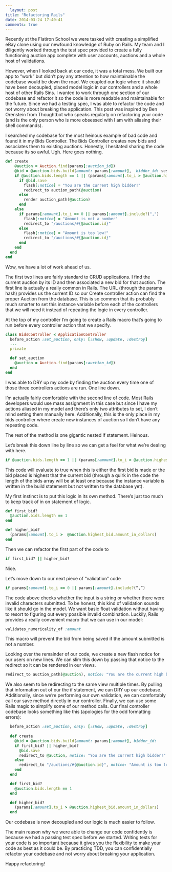 ```yaml
---
  layout: post
title: "Refactoring Rails"
date: 2014-03-24 17:40:41
comments: true
---
```


Recently at the Flatiron School we were tasked with creating a simplified eBay clone using our newfound knowledge of Ruby on Rails. My team and I diligently worked through the test spec provided to create a fully functioning auction app complete with user accounts, auctions and a whole host of validations.

However, when I looked back at our code, it was a total mess. We built our app to “work” but didn’t pay any attention to how maintainable the codebase would be down the road. We coupled our logic where it should have been decoupled, placed model logic in our controllers and a whole host of other Rails Sins. I wanted to work through one section of our codebase and refactor it so the code is more readable and maintainable for the future. Since we had a testing spec, I was able to refactor the code and not worry about breaking the application. This post was inspired by Ben Orenstein from Thoughtbot who speaks regularly on refactoring your code (and is the only person who is more obsessed with I am with aliasing their shell commands).

I searched my codebase for the most heinous example of bad code and found it in my Bids Controller. The Bids Controller creates new bids and associates them to existing auctions. Honestly, I hesitated sharing the code because its so awful. Ugh. Here goes nothing.

```ruby
def create
    @auction = Auction.find(params[:auction_id])
    @bid = @auction.bids.build(amount: params[:amount],  bidder_id: session[:user_id])
    if @auction.bids.length == 1 || (params[:amount].to_i > @auction.highest_bid.amount_in_dollars)
      if @bid.save
        flash[:notice] = "You are the current high bidder!"
        redirect_to auction_path(@auction)
      else
        render auction_path(@auction)
      end
    else
      if params[:amount].to_i == 0 || params[:amount].include?(",")
        flash[:notice] = "Amount is not a number"
        redirect_to "/auctions/#{@auction.id}"
      else
        flash[:notice] = "Amount is too low!"
        redirect_to "/auctions/#{@auction.id}"
      end
    end
  end
end
```
Wow, we have a lot of work ahead of us.

The first two lines are fairly standard to CRUD applications. I find the current auction by its ID and then associated a new bid for that auction. The first line is actually a really common in Rails. The URL (through the params hash) provides us the current ID so our Create controller action can find the proper Auction from the database. This is so common that its probably much smarter to set this instance variable before each of the controllers that we will need it instead of repeating the logic in every controller.

At the top of my controller I’m going to create a Rails macro that’s going to run before every controller action that we specify.

```ruby
class BidsController < ApplicationController
  before_action :set_auction, only: [:show, :update, :destroy]
  ...
  private

  def set_auction
    @auction = Auction.find(params[:auction_id])
  end
end
```
I was able to DRY up my code by finding the auction every time one of those three controllers actions are run. One line down.

I’m actually fairly comfortable with the second line of code. Most Rails developers would use mass assignment in this case but since I have my actions aliased in my model and there’s only two attributes to set, I don’t mind setting them manually here. Additionally, this is the only place in my bids controller where create new instances of auction so I don’t have any repeating code.

The rest of the method is one gigantic nested if statement. Heinous.

Let’s break this down line by line so we can get a feel for what we’re dealing with here.

```ruby
if @auction.bids.length == 1 || (params[:amount].to_i > @auction.highest_bid.amount_in_dollars)
```
This code will evaluate to true when this is either the first bid is made or the bid placed is highest that the current bid (through a quirk in the code the length of the bids array will be at least one because the instance variable is written in the build statement but not written to the database yet).

My first instinct is to put this logic in its own method. There’s just too much to keep track of in on statement of logic.

```ruby
def first_bid?
  @auction.bids.length == 1
end

def higher_bid?
  (params[:amount].to_i >  @auction.highest_bid.amount_in_dollars)
end
```  
Then we can refactor the first part of the code to

```ruby
if first_bid? || higher_bid?
```
Nice.

Let’s move down to our next piece of “validation” code

```ruby
if params[:amount].to_i == 0 || params[:amount].include?(“,”)
```

The code above checks whether the input is a string or whether there were invalid characters submitted. To be honest, this kind of validation sounds like it should go in the model. We want basic float validation without having to resort to figuring out every possible invalid combination. Luckily, Rails provides a really convenient macro that we can use in our model:

```ruby
validates_numericality_of :amount
```

This macro will prevent the bid from being saved if the amount submitted is not a number.

Looking over the remainder of our code, we create a new flash notice for our users on new lines. We can slim this down by passing that notice to the redirect so it can be rendered in our views.

```ruby
redirect_to auction_path(@auction), notice: "You are the current high bidder!"
```
We also seem to be redirecting to the same view multiple times. By pulling that information out of our the if statement, we can DRY up our codebase. Additionally, since we’re performing our own validation, we can comfortably call our save method directly in our controller. Finally, we can use some Rails magic to simplify some of our method calls. Our final controller codebase looks something like this (apologies for the odd formatting errors):

```ruby
  before_action :set_auction, only: [:show, :update, :destroy]
  
  def create
    @bid = @auction.bids.build(amount: params[:amount], bidder_id:                  session[:user_id])
    if first_bid? || higher_bid?
      @bid.save
      redirect_to @auction, notice: "You are the current high bidder!"
    else
      redirect_to "/auctions/#{@auction.id}", notice: "Amount is too low!"
    end
  end

  def first_bid?
    @auction.bids.length == 1
  end

  def higher_bid?
    (params[:amount].to_i > @auction.highest_bid.amount_in_dollars)
  end
```

  Our codebase is now decoupled and our logic is much easier to follow.

  The main reason why we were able to change our code confidently is because we had a passing test spec before we started. Writing tests for your code is so important because it gives you the flexibility to make your code as best as it could be. By practicing TDD, you can confidentially refactor your codebase and not worry about breaking your application.

  Happy refactoring!
